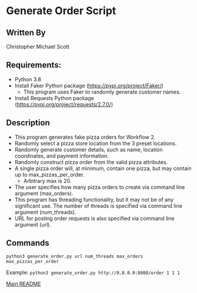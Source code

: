 # Generate Order Script

## Written By
Christopher Michael Scott

## Requirements:
  * Python 3.8
  * Install Faker Python package (https://pypi.org/project/Faker/)
    * This program uses Faker to randomly generate customer names.
  * Install Requests Python package (https://pypi.org/project/requests/2.7.0/)

## Description
  * This program generates fake pizza orders for Workflow 2.
  * Randomly select a pizza store location from the 3 preset locations.
  * Randomly generate customer details, such as name, location coordinates, and payment information.
  * Randomly construct pizza order from the valid pizza attributes.
  * A single pizza order will, at minimum, contain one pizza, but may contain up to max_pizzas_per_order.
    * Arbitrary max is 20. 
  * The user specifies how many pizza orders to create via command line argument (max_orders).
  * This program has threading functionality, but it may not be of any significant use. The number of threads is specified via command line argument (num_threads).
  * URL for posting order requests is also specified via command line argument (url).

## Commands
  `python3 generate_order.py url num_threads max_orders max_pizzas_per_order`
  
  Example:
  `python3 generate_order.py http://0.0.0.0:8080/order 1 1 1`

[Main README](https://github.com/CPVazquez/CS6343)